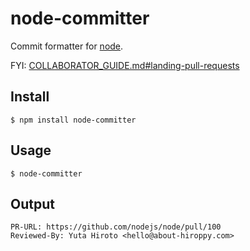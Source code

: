 # node-committer

Commit formatter for [node](https://github.com/nodejs/node).

FYI: [COLLABORATOR_GUIDE.md#landing-pull-requests](https://github.com/nodejs/node/blob/master/COLLABORATOR_GUIDE.md#landing-pull-requests)

## Install
```
$ npm install node-committer
```

## Usage
```
$ node-committer
```

## Output
```
PR-URL: https://github.com/nodejs/node/pull/100
Reviewed-By: Yuta Hiroto <hello@about-hiroppy.com>
```
